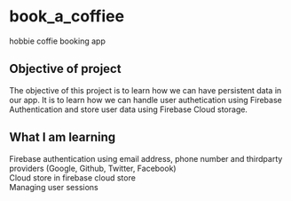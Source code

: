 # book_a_coffiee

hobbie coffie booking app

## Objective of project
The objective of this project is to learn how we can have persistent data in our app. It is to learn how we can handle user authetication using Firebase Authentication and store user data using Firebase Cloud storage.

## What I am learning
Firebase authentication using email address, phone number and thirdparty providers (Google, Github, Twitter, Facebook)<br>
Cloud store in firebase cloud store<br>
Managing user sessions

